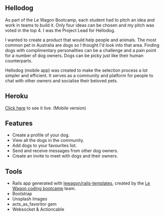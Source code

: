 ## Hellodog
As part of the Le Wagon Bootcamp, each student had to pitch an idea and work in teams to build it. Only four ideas can be chosen and my pitch was voted in the top 4. I was the Project Lead for Hellodog.

I wanted to create a product that would help people and animals. The most common pet in Australia are dogs so I thought I'd look into that area.  Finding dogs with complimentary personalities can be a challenge and a pain point for a number of dog owners. Dogs can be picky just like their human counterparts. 

Hellodog (mobile app) was created to make the selection process a lot simpler and efficient. It serves as a community and platform for people to chat with other owners and socialise their beloved pets. 

## Heroku
[Click here](https://hellodog-app.herokuapp.com/) to see it live. (Mobile version)

## Features
* Create a profile of your dog.
* View all the dogs in the community.
* Add dogs to your favourites list.
* Send and receive messages from other dog owners.
* Create an invite to meet with dogs and their owners.

## Tools
* Rails app generated with [lewagon/rails-templates](https://github.com/lewagon/rails-templates), created by the [Le Wagon coding bootcamp](https://www.lewagon.com) team.
* Bootstrap
* Unsplash Images
* acts_as_favoritor gem
* Websocket & Actioncable
